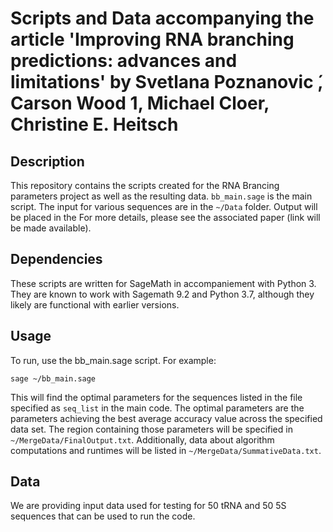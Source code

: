# Scripts and Data accompanying the article 'Improving RNA branching predictions: advances and limitations' by Svetlana Poznanovic ́, Carson Wood 1, Michael Cloer, Christine E. Heitsch

## Description

This repository contains the scripts created for the RNA Brancing parameters project as well as the resulting data. 
`bb_main.sage` is the main script. The input for various sequences are in the `~/Data` folder.
Output will be placed in the 
For more details, please see the associated paper (link will be made available).

## Dependencies

These scripts are written for SageMath in accompaniement with Python 3. They are known to 
work with Sagemath 9.2 and Python 3.7, although they likely are functional with earlier versions. 

## Usage

To run, use the bb_main.sage script. For example:

```sage ~/bb_main.sage```

This will find the optimal parameters for the sequences listed in the file specified as `seq_list` in the main code.
The optimal parameters are the parameters achieving the best average accuracy value across the specified data set.
The region containing those parameters will be specified in `~/MergeData/FinalOutput.txt`.
Additionally, data about algorithm computations and runtimes will be listed in `~/MergeData/SummativeData.txt`.

## Data 

We are providing input data used for testing for 50 tRNA and 50 5S sequences that can be used to run the code.

